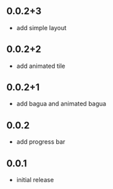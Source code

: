 ## 0.0.2+3

* add simple layout

## 0.0.2+2

* add animated tile

## 0.0.2+1

* add bagua and animated bagua

## 0.0.2

* add progress bar

## 0.0.1

* initial release
